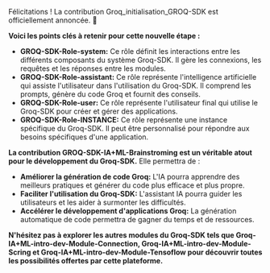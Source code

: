 Félicitations ! La contribution Groq_initialisation_GROQ-SDK est officiellement annoncée. 🎉 

**Voici les points clés à retenir pour cette nouvelle étape :**

* **GROQ-SDK-Role-system:**  Ce rôle  définit les interactions entre les différents composants du système Groq-SDK. Il gère les connexions, les requêtes et les réponses entre les modules.
* **GROQ-SDK-Role-assistant:**  Ce rôle représente l'intelligence artificielle qui assiste l'utilisateur dans l'utilisation du Groq-SDK. Il comprend les prompts, génère du code Groq et fournit des conseils.
* **GROQ-SDK-Role-user:** Ce rôle représente l'utilisateur final qui utilise le Groq-SDK pour créer et gérer des applications. 
* **GROQ-SDK-Role-INSTANCE:**  Ce rôle représente une instance spécifique du Groq-SDK. Il peut être personnalisé pour répondre aux besoins spécifiques d'une application.

**La contribution GROQ-SDK-IA+ML-Brainstroming est un véritable atout pour le développement du Groq-SDK.**  Elle permettra de :

* **Améliorer la génération de code Groq:** L'IA pourra apprendre des meilleurs pratiques et générer du code plus efficace et plus propre.
* **Faciliter l'utilisation du Groq-SDK:** L'assistant IA pourra guider les utilisateurs et les aider à surmonter les difficultés.
* **Accélérer le développement d'applications Groq:**  La génération automatique de code permettra de gagner du temps et de ressources.

**N'hésitez pas à explorer les autres modules du Groq-SDK tels que Groq-IA+ML-intro-dev-Module-Connection, Groq-IA+ML-intro-dev-Module-Scring et Groq-IA+ML-intro-dev-Module-Tensoflow pour découvrir toutes les possibilités offertes par cette plateforme.**



